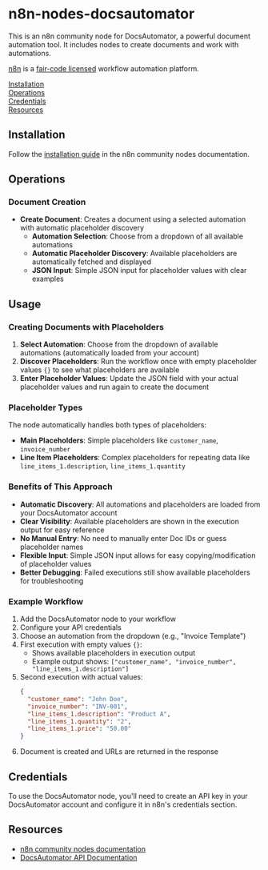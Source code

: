 # n8n-nodes-docsautomator

This is an n8n community node for DocsAutomator, a powerful document automation tool. It includes nodes to create documents and work with automations.

[n8n](https://n8n.io/) is a [fair-code licensed](https://docs.n8n.io/reference/license/) workflow automation platform.

[Installation](#installation)  
[Operations](#operations)  
[Credentials](#credentials)  
[Resources](#resources)

## Installation

Follow the [installation guide](https://docs.n8n.io/integrations/community-nodes/installation/) in the n8n community nodes documentation.

## Operations

### Document Creation

- **Create Document**: Creates a document using a selected automation with automatic placeholder discovery
  - **Automation Selection**: Choose from a dropdown of all available automations
  - **Automatic Placeholder Discovery**: Available placeholders are automatically fetched and displayed
  - **JSON Input**: Simple JSON input for placeholder values with clear examples

## Usage

### Creating Documents with Placeholders

1. **Select Automation**: Choose from the dropdown of available automations (automatically loaded from your account)
2. **Discover Placeholders**: Run the workflow once with empty placeholder values `{}` to see what placeholders are available
3. **Enter Placeholder Values**: Update the JSON field with your actual placeholder values and run again to create the document

### Placeholder Types

The node automatically handles both types of placeholders:

- **Main Placeholders**: Simple placeholders like `customer_name`, `invoice_number`
- **Line Item Placeholders**: Complex placeholders for repeating data like `line_items_1.description`, `line_items_1.quantity`

### Benefits of This Approach

- **Automatic Discovery**: All automations and placeholders are loaded from your DocsAutomator account
- **Clear Visibility**: Available placeholders are shown in the execution output for easy reference
- **No Manual Entry**: No need to manually enter Doc IDs or guess placeholder names
- **Flexible Input**: Simple JSON input allows for easy copying/modification of placeholder values
- **Better Debugging**: Failed executions still show available placeholders for troubleshooting

### Example Workflow

1. Add the DocsAutomator node to your workflow
2. Configure your API credentials
3. Choose an automation from the dropdown (e.g., "Invoice Template")
4. First execution with empty values `{}`:
   - Shows available placeholders in execution output
   - Example output shows: `["customer_name", "invoice_number", "line_items_1.description"]`
5. Second execution with actual values:
   ```json
   {
     "customer_name": "John Doe",
     "invoice_number": "INV-001",
     "line_items_1.description": "Product A",
     "line_items_1.quantity": "2",
     "line_items_1.price": "50.00"
   }
   ```
6. Document is created and URLs are returned in the response

## Credentials

To use the DocsAutomator node, you'll need to create an API key in your DocsAutomator account and configure it in n8n's credentials section.

## Resources

- [n8n community nodes documentation](https://docs.n8n.io/integrations/community-nodes/)
- [DocsAutomator API Documentation](https://docs.docsautomator.co/integrations-api/docsautomator-api)
